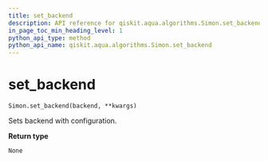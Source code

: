 ```yaml
---
title: set_backend
description: API reference for qiskit.aqua.algorithms.Simon.set_backend
in_page_toc_min_heading_level: 1
python_api_type: method
python_api_name: qiskit.aqua.algorithms.Simon.set_backend
---
```


# set\_backend

<span id="qiskit.aqua.algorithms.Simon.set_backend" />

`Simon.set_backend(backend, **kwargs)`

Sets backend with configuration.

**Return type**

`None`

